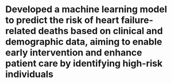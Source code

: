 
<h1>Developed a machine learning model to predict the risk of heart failure-related deaths based on clinical and demographic data, aiming to enable early intervention and enhance patient care by identifying high-risk individuals</h1>

